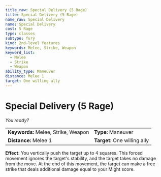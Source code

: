 ```yaml
---
title_raw: Special Delivery (5 Rage)
title: Special Delivery (5 Rage)
name_raw: Special Delivery
name: Special Delivery
cost: 5 Rage
type: classes
subtype: fury
kind: 2nd-level features
keywords: Melee, Strike, Weapon
keyword_list:
  - Melee
  - Strike
  - Weapon
ability_type: Maneuver
distance: Melee 1
target: One willing ally
---
```


# Special Delivery (5 Rage)

*You ready?*

|                                     |                              |
| :---------------------------------- | :--------------------------- |
| **Keywords:** Melee, Strike, Weapon | **Type:** Maneuver           |
| **Distance:** Melee 1               | **Target:** One willing ally |

**Effect:** You vertically push the target up to 4 squares. This forced movement ignores the target's stability, and the target takes no damage from the move. At the end of this movement, the target can make a free strike that deals additional damage equal to your Might score.
